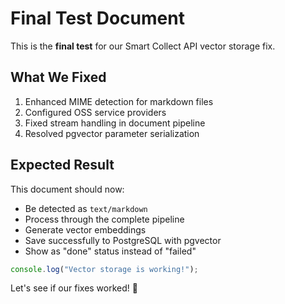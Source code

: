# Final Test Document

This is the **final test** for our Smart Collect API vector storage fix.

## What We Fixed

1. Enhanced MIME detection for markdown files
2. Configured OSS service providers 
3. Fixed stream handling in document pipeline
4. Resolved pgvector parameter serialization

## Expected Result

This document should now:
- Be detected as `text/markdown` 
- Process through the complete pipeline
- Generate vector embeddings
- Save successfully to PostgreSQL with pgvector
- Show as "done" status instead of "failed"

```javascript
console.log("Vector storage is working!");
```

Let's see if our fixes worked! 🚀
